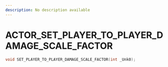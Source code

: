 ```yaml
---
description: No description available 
---
```


# ACTOR\_SET_PLAYER_TO_PLAYER_DAMAGE_SCALE_FACTOR

```cpp
void SET_PLAYER_TO_PLAYER_DAMAGE_SCALE_FACTOR(int _Unk0);
```